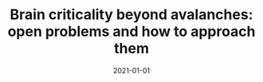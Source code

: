 ---
title: "Brain criticality beyond avalanches: open problems and how to approach them"
collection: publications
permalink: /publication/2021-01-01-Brain-criticality-beyond-avalanches-open-problems-and-how-to-approach-them
date: 2021-01-01
venue: 'J. Phys. Complex.'
paperurl: 'https://dx.doi.org/10.1088/2632-072x/ac2071'
citation: ' <u>Mauricio Girardi-Schappo</u>, &quot;Brain criticality beyond avalanches: open problems and how to approach them.&quot; J. Phys. Complex., 2021.'
pubtype:  paper
---